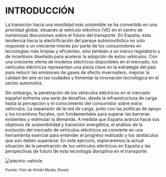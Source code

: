 # INTRODUCCIÓN

La transición hacia una movilidad más sostenible se ha convertido en una prioridad global, situando al vehículo eléctrico (VE) en el centro de numerosas discusiones sobre el futuro del transporte. En España, esta tendencia hacia la electrificación del parque automovilístico no solo responde a un creciente interés por parte de los consumidores en tecnologías más limpias y eficientes, sino también a un marco regulatorio y de incentivos diseñado para acelerar la adopción de estos vehículos. Con una creciente oferta de modelos eléctricos disponibles en el mercado, los vehículos eléctricos representan una pieza clave en la estrategia del país para reducir las emisiones de gases de efecto invernadero, mejorar la calidad del aire en las ciudades y fomentar la innovación tecnológica en el sector automotriz.

Sin embargo, la penetración de los vehículos eléctricos en el mercado español enfrenta una serie de desafíos, desde la infraestructura de carga hasta la percepción y el conocimiento del consumidor sobre estos vehículos. La expansión de la red de carga, junto con las políticas de apoyo y los incentivos fiscales, son fundamentales para superar las barreras existentes y estimular la demanda. A medida que España avanza hacia sus objetivos de sostenibilidad y transición energética, el análisis de la evolución del mercado de vehículos eléctricos se convierte en una herramienta esencial para entender el progreso realizado y los obstáculos que aún deben superarse. En este ejercicio, exploraremos la actual situación de la penetración de los vehículos eléctricos en España y las perspectivas de futuro de esta tecnología disruptiva en el transporte.

![electric-vehicle]([images/pexels-ev.jpg](https://github.com/Admindatosgobes/Laboratorio-de-Datos/blob/main/Data%20Science/Ruta%20a%20la%20electrificaci%C3%B3n%20de%20la%20Movilidad/Imagenes/pexels-ev.jpg?raw=true)https://github.com/Admindatosgobes/Laboratorio-de-Datos/blob/main/Data%20Science/Ruta%20a%20la%20electrificaci%C3%B3n%20de%20la%20Movilidad/Imagenes/pexels-ev.jpg?raw=true)

<sub>*Fuente: Foto de Kindel Media, Pexels.*</sub>
